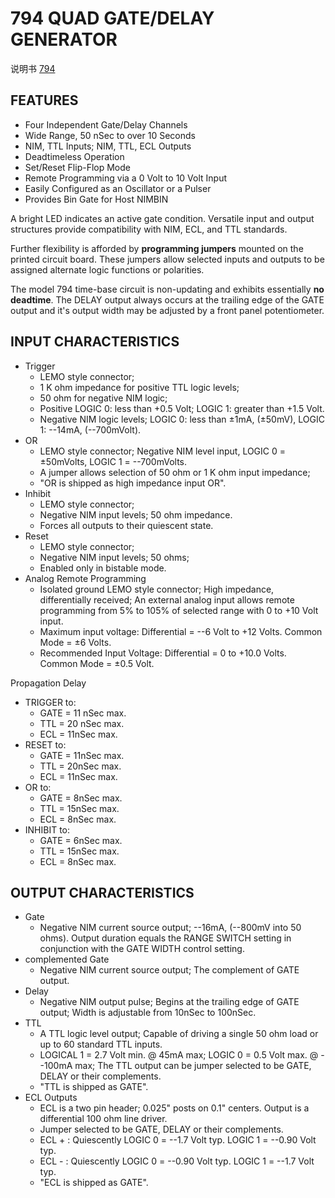 <!-- 794.md --- 
;; 
;; Description: 
;; Author: Hongyi Wu(吴鸿毅)
;; Email: wuhongyi@qq.com 
;; Created: 五 2月 17 16:39:31 2017 (+0800)
;; Last-Updated: 四 6月  1 10:15:12 2017 (+0800)
;;           By: Hongyi Wu(吴鸿毅)
;;     Update #: 4
;; URL: http://wuhongyi.cn -->

# 794 QUAD GATE/DELAY GENERATOR

说明书 [794](/pdf/ElectronicsModules/PHILLIPS/794ds.pdf)

## FEATURES

- Four Independent Gate/Delay Channels
- Wide Range, 50 nSec to over 10 Seconds
- NIM, TTL Inputs; NIM, TTL, ECL Outputs
- Deadtimeless Operation
- Set/Reset Flip-Flop Mode
- Remote Programming via a 0 Volt to 10 Volt Input
- Easily Configured as an Oscillator or a Pulser
- Provides Bin Gate for Host NIMBIN

A bright LED indicates an active gate condition. Versatile input and output structures provide compatibility with NIM, ECL, and TTL standards.

Further flexibility is afforded by **programming jumpers** mounted on the printed circuit board. These jumpers allow selected inputs and outputs to be assigned alternate logic functions or polarities.

The model 794 time-base circuit is non-updating and exhibits essentially **no deadtime**.
The DELAY output always occurs at the trailing edge of the GATE output and it's output width may be adjusted by a front panel potentiometer.




## INPUT CHARACTERISTICS

- Trigger
	- LEMO style connector;
	- 1 K ohm impedance for positive TTL logic levels;
	- 50 ohm for negative NIM logic;
	- Positive LOGIC 0: less than +0.5 Volt; LOGIC 1: greater than +1.5 Volt.
	- Negative NIM logic levels; LOGIC 0: less than ±1mA, (±50mV), LOGIC 1: --14mA, (--700mVolt).
- OR
	- LEMO style connector; Negative NIM level input, LOGIC 0 = ±50mVolts, LOGIC 1 = --700mVolts.
	- A jumper allows selection of 50 ohm or 1 K ohm input impedance;
	- "OR is shipped as high impedance input OR".
- Inhibit
	- LEMO style connector;
	- Negative NIM input levels; 50 ohm impedance.
	- Forces all outputs to their quiescent state.
- Reset
	- LEMO style connector;
	- Negative NIM input levels; 50 ohms;
	- Enabled only in bistable mode.
- Analog Remote Programming
	- Isolated ground LEMO style connector; High impedance, differentially received; An external analog input allows remote programming from 5% to 105% of selected range with 0 to +10 Volt input.
	- Maximum input voltage: Differential = --6 Volt to +12 Volts. Common Mode = ±6 Volts.
	- Recommended Input Voltage: Differential = 0 to +10.0 Volts. Common Mode = ±0.5 Volt.


Propagation Delay

- TRIGGER to:
	- GATE = 11 nSec max.
	- TTL = 20 nSec max.
	- ECL = 11nSec max.
- RESET to:
	- GATE = 11nSec max.
	- TTL = 20nSec max.
	- ECL = 11nSec max.
- OR to:
	- GATE = 8nSec max.
	- TTL = 15nSec max.
	- ECL = 8nSec max.
- INHIBIT to:
	- GATE = 6nSec max.
	- TTL = 15nSec max.
	- ECL = 8nSec max.



## OUTPUT CHARACTERISTICS

- Gate
	- Negative NIM current source output; --16mA, (--800mV into 50 ohms). Output duration equals the
RANGE SWITCH setting in conjunction with the GATE WIDTH control setting.
- complemented Gate
	- Negative NIM current source output; The complement of GATE output.
- Delay
	- Negative NIM output pulse; Begins at the trailing edge of GATE output; Width is adjustable from
10nSec to 100nSec.
- TTL
	- A TTL logic level output; Capable of driving a single 50 ohm load or up to 60 standard TTL inputs.
	- LOGICAL 1 = 2.7 Volt min. @ 45mA max; LOGIC 0 = 0.5 Volt max. @ --100mA max; The TTL output can be jumper selected to be GATE, DELAY or their complements.
	- "TTL is shipped as GATE".
- ECL Outputs
	- ECL is a two pin header; 0.025" posts on 0.1" centers. Output is a differential 100 ohm line driver.
	- Jumper selected to be GATE, DELAY or their complements.
	- ECL + : Quiescently LOGIC 0 = --1.7 Volt typ. LOGIC 1 = --0.90 Volt typ.
	- ECL - : Quiescently LOGIC 0 = --0.90 Volt typ. LOGIC 1 = --1.7 Volt typ.
	- "ECL is shipped as GATE".










<!-- 794.md ends here -->
